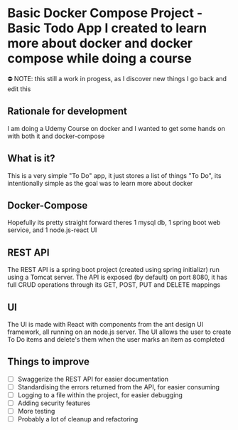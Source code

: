 # Basic Docker Compose Project - Basic Todo App I created to learn more about docker and docker compose while doing a course

 ⛔ NOTE: this still a work in progess, as I discover new things I go back and edit this

## Rationale for development

I am doing a Udemy Course on docker and I wanted to get some hands on with both it and docker-compose 

## What is it?

This is a very simple "To Do" app, it just stores a list of things "To Do", its intentionally simple as the goal was to learn more about docker 

## Docker-Compose

Hopefully its pretty straight forward theres 1 mysql db, 1 spring boot web service, and 1 node.js-react UI

## REST API

The REST API is a spring boot project (created using spring initializr) run using a Tomcat server. The API is exposed (by default) on port 8080, it has full CRUD operations through its GET, POST, PUT and DELETE mappings

## UI

The UI is made with React with components from the ant design UI framework, all running on an node.js server. The UI allows the user to create To Do items and delete's them when the user marks an item as completed

## Things to improve
- [ ] Swaggerize the REST API for easier documentation
- [ ] Standardising the errors returned from the API, for easier consuming
- [ ] Logging to a file within the project, for easier debugging
- [ ] Adding security features
- [ ] More testing
- [ ] Probably a lot of cleanup and refactoring 
